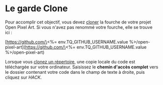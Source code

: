 # Le garde Clone

Pour accomplir cet objectif, vous devez [cloner](https://git-scm.com/docs/git-clone) la fourche de votre projet Open Pixel Art. Si vous n'avez pas renommé votre fourche, elle se trouve ici&nbsp;:

\[https://github.com/\<%= env.TQ_GITHUB_USERNAME.value %>/open-pixel-art](https://github.com/\<%= env.TQ_GITHUB_USERNAME.value %>/open-pixel-art)

Lorsque vous [clonez un répertoire](https://git-scm.com/docs/git-clone), une copie locale du code est téléchargée sur votre ordinateur. Saisissez le __chemin d'accès complet__ vers le dossier contenant votre code dans le champ de texte à droite, puis cliquez sur *HACK*.